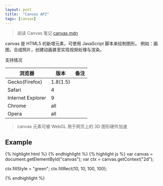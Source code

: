 ```yaml
---
layout: post
title:  "Canvas API"
tags: [canvas]
---
```



> 阅读 Canvas 笔记
[canvas mdn](https://developer.mozilla.org/zh-CN/docs/Web/API/Canvas_API)

canvas 是 HTML5 的新增元素，可使用 JavaScript 脚本来绘制图形。
例如：画图，合成照片，创建动画甚至实现视频处理与渲染。

支持情况

| 浏览器 | 版本 | 备注 |
| ------ | ---- | ---- |
| Gecko(Firefox) | 1.8(1.5) |
| Safari | 4 |
| Internet Explorer | 9 |
| Chrome | all |
| Opera  | all |

  
  > canvas 元素可被 WebGL 用于网页上的 3D 图形硬件加速
 
## Example
{% highlight html %}
    <canvas id="canvas"></canvas>
{% endhighlight %}
{% highlight js %}
var canvas = document.getElementById("canvas");
var ctx = canvas.getContext("2d");

ctx.fillStyle = "green";
ctx.fillRect(10, 10, 100, 100);

{% endhighlight %}

